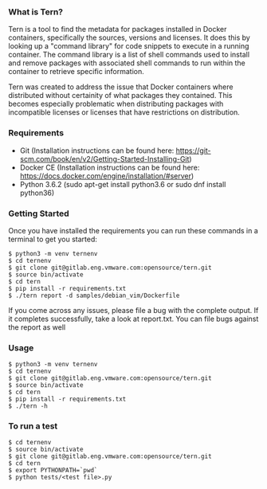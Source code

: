 ### What is Tern?

Tern is a tool to find the metadata for packages installed in Docker containers, specifically the sources, versions and licenses. It does this by looking up
a "command library" for code snippets to execute in a running container. The command library is a list of shell commands used to install and remove packages
with associated shell commands to run within the container to retrieve specific information.

Tern was created to address the issue that Docker containers where distributed without certainity of what packages they contained. This becomes especially problematic when distributing packages with incompatible licenses or licenses that have restrictions on distribution.

### Requirements
- Git (Installation instructions can be found here: https://git-scm.com/book/en/v2/Getting-Started-Installing-Git)
- Docker CE (Installation instructions can be found here: https://docs.docker.com/engine/installation/#server)
- Python 3.6.2 (sudo apt-get install python3.6 or sudo dnf install python36)

### Getting Started
Once you have installed the requirements you can run these commands in a terminal to get you started:
```
$ python3 -m venv ternenv
$ cd ternenv
$ git clone git@gitlab.eng.vmware.com:opensource/tern.git
$ source bin/activate
$ cd tern
$ pip install -r requirements.txt
$ ./tern report -d samples/debian_vim/Dockerfile
```
If you come across any issues, please file a bug with the complete output. If it completes successfully, take a look at report.txt. You can file bugs against the report as well

### Usage
```
$ python3 -m venv ternenv
$ cd ternenv
$ git clone git@gitlab.eng.vmware.com:opensource/tern.git
$ source bin/activate
$ cd tern
$ pip install -r requirements.txt
$ ./tern -h
```

### To run a test
```
$ cd ternenv
$ source bin/activate
$ git clone git@gitlab.eng.vmware.com:opensource/tern.git
$ cd tern
$ export PYTHONPATH=`pwd`
$ python tests/<test file>.py
```
